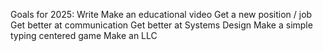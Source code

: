 Goals for 2025:
    Write
    Make an educational video
    Get a new position / job
    Get better at communication
    Get better at Systems Design
    Make a simple typing centered game
    Make an LLC
